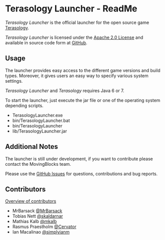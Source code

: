 Terasology Launcher - ReadMe
============================

*Terasology Launcher* is the official launcher for the open source game [Terasology](https://github.com/MovingBlocks/Terasology).

*Terasology Launcher* is licensed under the [Apache 2.0 License](http://www.apache.org/licenses/LICENSE-2.0.html) and available in source
code form at [GitHub](https://github.com/MovingBlocks/TerasologyLauncher).

Usage
-----
The launcher provides easy access to the different game versions and build types. Moreover, it gives users an easy way to specify various system settings.

*Terasology Launcher* and *Terasology* requires Java 6 or 7.

To start the launcher, just execute the jar file or one of the operating system depending scripts.
* TerasologyLauncher.exe
* bin/TerasologyLauncher.bat
* bin/TerasologyLauncher
* lib/TerasologyLauncher.jar

Additional Notes
----------------
The launcher is still under development, if you want to contribute please contact the MovingBlocks team.

Please use the [GitHub Issues](https://github.com/MovingBlocks/TerasologyLauncher/issues) for questions, contributions and bug reports.

Contributors
------------
[Overview of contributors](https://github.com/MovingBlocks/TerasologyLauncher/graphs/contributors)

* MrBarsack [@MrBarsack](https://github.com/MrBarsack)
* Tobias Nett [@skaldarnar](https://github.com/skaldarnar)
* Mathias Kalb [@mkalb](https://github.com/mkalb)
* Rasmus Praestholm [@Cervator](https://github.com/Cervator)
* Ian Macalinao [@simplyianm](https://github.com/simplyianm)
